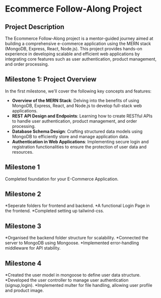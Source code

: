 # Ecommerce Follow-Along Project

## Project Description
The Ecommerce Follow-Along project is a mentor-guided journey aimed at building a comprehensive e-commerce application using the MERN stack (MongoDB, Express, React, Node.js). This project provides hands-on experience in developing scalable and efficient web applications by integrating core features such as user authentication, product management, and order processing.

## Milestone 1: Project Overview
In the first milestone, we'll cover the following key concepts and features:

- **Overview of the MERN Stack**: Delving into the benefits of using MongoDB, Express, React, and Node.js to develop full-stack web applications.
- **REST API Design and Endpoints**: Learning how to create RESTful APIs to handle user authentication, product management, and order processing.
- **Database Schema Design**: Crafting structured data models using MongoDB to efficiently store and manage application data.
- **Authentication in Web Applications**: Implementing secure login and registration functionalities to ensure the protection of user data and resources.

## Milestone 1
Completed foundation for your E-Commerce Application.

## Milestone 2
*Seperate folders for frontend and backend.
*A functional Login Page in the frontend.
*Completed setting up tailwind-css.

## Milestone 3
*Organised the backend folder structure for scalability.
*Connected the server to MongoDB using Mongoose.
*Implemented error-handling middleware for API stability.

## Milestone 4
*Created the user model in mongoose to define user data structure.
*Developed the user controller to manage user authentication (signup,login).
*Implemented multer for file handling, allowing user profile and product image.